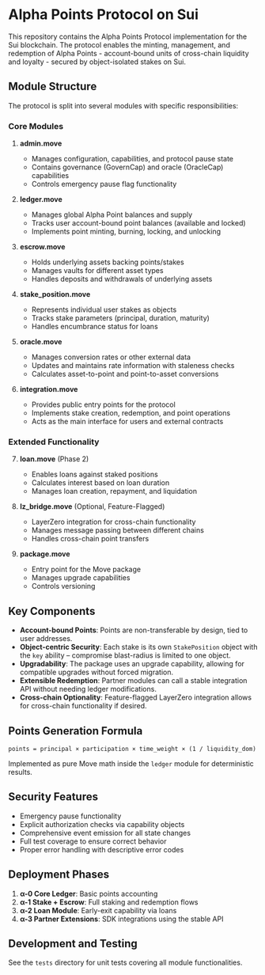 # Alpha Points Protocol on Sui

This repository contains the Alpha Points Protocol implementation for the Sui blockchain. The protocol enables the minting, management, and redemption of Alpha Points - account-bound units of cross-chain liquidity and loyalty - secured by object-isolated stakes on Sui.

## Module Structure

The protocol is split into several modules with specific responsibilities:

### Core Modules

1. **admin.move**
   - Manages configuration, capabilities, and protocol pause state
   - Contains governance (GovernCap) and oracle (OracleCap) capabilities
   - Controls emergency pause flag functionality

2. **ledger.move**
   - Manages global Alpha Point balances and supply
   - Tracks user account-bound point balances (available and locked)
   - Implements point minting, burning, locking, and unlocking

3. **escrow.move**
   - Holds underlying assets backing points/stakes
   - Manages vaults for different asset types
   - Handles deposits and withdrawals of underlying assets

4. **stake_position.move**
   - Represents individual user stakes as objects
   - Tracks stake parameters (principal, duration, maturity)
   - Handles encumbrance status for loans

5. **oracle.move**
   - Manages conversion rates or other external data
   - Updates and maintains rate information with staleness checks
   - Calculates asset-to-point and point-to-asset conversions

6. **integration.move**
   - Provides public entry points for the protocol
   - Implements stake creation, redemption, and point operations
   - Acts as the main interface for users and external contracts

### Extended Functionality

7. **loan.move** (Phase 2)
   - Enables loans against staked positions
   - Calculates interest based on loan duration
   - Manages loan creation, repayment, and liquidation

8. **lz_bridge.move** (Optional, Feature-Flagged)
   - LayerZero integration for cross-chain functionality
   - Manages message passing between different chains
   - Handles cross-chain point transfers

9. **package.move**
   - Entry point for the Move package
   - Manages upgrade capabilities
   - Controls versioning

## Key Components

- **Account-bound Points**: Points are non-transferable by design, tied to user addresses.
- **Object-centric Security**: Each stake is its own `StakePosition` object with the `key` ability – compromise blast-radius is limited to one object.
- **Upgradability**: The package uses an upgrade capability, allowing for compatible upgrades without forced migration.
- **Extensible Redemption**: Partner modules can call a stable integration API without needing ledger modifications.
- **Cross-chain Optionality**: Feature-flagged LayerZero integration allows for cross-chain functionality if desired.

## Points Generation Formula

```
points = principal × participation × time_weight × (1 / liquidity_dom)
```

Implemented as pure Move math inside the `ledger` module for deterministic results.

## Security Features

- Emergency pause functionality
- Explicit authorization checks via capability objects
- Comprehensive event emission for all state changes
- Full test coverage to ensure correct behavior
- Proper error handling with descriptive error codes

## Deployment Phases

1. **α-0 Core Ledger**: Basic points accounting
2. **α-1 Stake + Escrow**: Full staking and redemption flows
3. **α-2 Loan Module**: Early-exit capability via loans
5. **α-3 Partner Extensions**: SDK integrations using the stable API

## Development and Testing

See the `tests` directory for unit tests covering all module functionalities.
